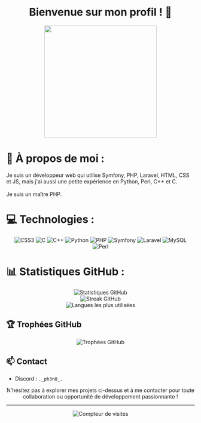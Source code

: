 <h1 align="center">Bienvenue sur mon profil ! 👋</h1>

<p align="center">
  <img src="https://i.gifer.com/EgUx.gif" width="300">
</p>

# 💫 À propos de moi :
Je suis un développeur web qui utilise Symfony, PHP, Laravel, HTML, CSS et JS, mais j'ai aussi une petite expérience en Python, Perl, C++ et C.<br><br>Je suis un maître PHP.

# 💻 Technologies :
<p align="center">
  <img src="https://img.shields.io/badge/css3-%231572B6.svg?style=for-the-badge&logo=css3&logoColor=white" alt="CSS3">
  <img src="https://img.shields.io/badge/c-%2300599C.svg?style=for-the-badge&logo=c&logoColor=white" alt="C">
  <img src="https://img.shields.io/badge/c++-%2300599C.svg?style=for-the-badge&logo=c%2B%2B&logoColor=white" alt="C++">
  <img src="https://img.shields.io/badge/python-3670A0?style=for-the-badge&logo=python&logoColor=ffdd54" alt="Python">
  <img src="https://img.shields.io/badge/php-%23777BB4.svg?style=for-the-badge&logo=php&logoColor=white" alt="PHP">
  <img src="https://img.shields.io/badge/symfony-%23000000.svg?style=for-the-badge&logo=symfony&logoColor=white" alt="Symfony">
  <img src="https://img.shields.io/badge/laravel-%23FF2D20.svg?style=for-the-badge&logo=laravel&logoColor=white" alt="Laravel">
  <img src="https://img.shields.io/badge/mysql-4479A1.svg?style=for-the-badge&logo=mysql&logoColor=white" alt="MySQL">
  <img src="https://img.shields.io/badge/perl-%2339457E.svg?style=for-the-badge&logo=perl&logoColor=white" alt="Perl">
</p>

# 📊 Statistiques GitHub :
<p align="center">
  <img src="https://github-readme-stats.vercel.app/api?username=ph3n0&theme=shadow_red&hide_border=false&include_all_commits=false&count_private=false" alt="Statistiques GitHub"><br/>
  <img src="https://github-readme-streak-stats.herokuapp.com/?user=ph3n0&theme=shadow_red&hide_border=false" alt="Streak GitHub"><br/>
  <img src="https://github-readme-stats.vercel.app/api/top-langs/?username=ph3n0&theme=shadow_red&hide_border=false&include_all_commits=false&count_private=false&layout=compact" alt="Langues les plus utilisées">
</p>

## 🏆 Trophées GitHub
<p align="center">
  <img src="https://github-profile-trophy.vercel.app/?username=ph3n0&theme=radical&no-frame=false&no-bg=true&margin-w=4" alt="Trophées GitHub">
</p>

## 📫 Contact

- Discord : `._ph3n0_.`

<p align="center">
  N'hésitez pas à explorer mes projets ci-dessus et à me contacter pour toute collaboration ou opportunité de développement passionnante !
</p>

---
<p align="center">
  <img src="https://visitcount.itsvg.in/api?id=ph3n0&icon=0&color=0" alt="Compteur de visites">
</p>
